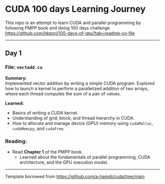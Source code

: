 # CUDA 100 days Learning Journey

This repo is an attempt to learn CUDA and parallel programming by following PMPP book and doing 100 days challenge https://github.com/hkproj/100-days-of-gpu?tab=readme-ov-file

---

## Day 1
### File: `vectadd.cu`
**Summary:**  
Implemented vector addition by writing a simple CUDA program. Explored how to launch a kernel to perform a parallelized addition of two arrays, where each thread computes the sum of a pair of values.  

**Learned:**  
- Basics of writing a CUDA kernel.
- Understanding of grid, block, and thread hierarchy in CUDA.  
- How to allocate and manage device (GPU) memory using `cudaMalloc`, `cudaMemcpy`, and `cudaFree`.  

### Reading:  
- Read **Chapter 1** of the PMPP book.  
  - Learned about the fundamentals of parallel programming, CUDA architecture, and the GPU execution model.

---
Template borrowed from https://github.com/a-hamdi/cuda/tree/main
